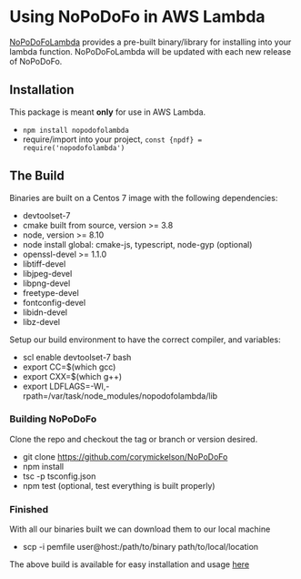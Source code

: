 # Using NoPoDoFo in AWS Lambda

[NoPoDoFoLambda](https://github.com/corymickelson/NoPoDoFoLambda) provides a pre-built binary/library for installing into your lambda function.
NoPoDoFoLambda will be updated with each new release of NoPoDoFo.

## Installation
This package is meant __only__ for use in AWS Lambda.
 - `npm install nopodofolambda`
 - require/import into your project, `const {npdf} = require('nopodofolambda')`

## The Build
Binaries are built on a Centos 7 image with the following dependencies:
 - devtoolset-7
 - cmake built from source, version >= 3.8
 - node, version >= 8.10
 - node install global: cmake-js, typescript, node-gyp (optional)
 - openssl-devel >= 1.1.0
 - libtiff-devel
 - libjpeg-devel
 - libpng-devel
 - freetype-devel
 - fontconfig-devel
 - libidn-devel
 - libz-devel

Setup our build environment to have the correct compiler, and variables:
 - scl enable devtoolset-7 bash
 - export CC=$(which gcc)
 - export CXX=$(which g++)
 - export LDFLAGS=-Wl,-rpath=/var/task/node_modules/nopodofolambda/lib

### Building NoPoDoFo
Clone the repo and checkout the tag or branch or version desired.
 - git clone https://github.com/corymickelson/NoPoDoFo
 - npm install
 - tsc -p tsconfig.json
 - npm test (optional, test everything is built properly)

### Finished

With all our binaries built we can download them to our local machine
 - scp -i pemfile user@host:/path/to/binary path/to/local/location

The above build is available for easy installation and usage [here](https://github.com/corymickelson/NoPoDoFoLambda)
